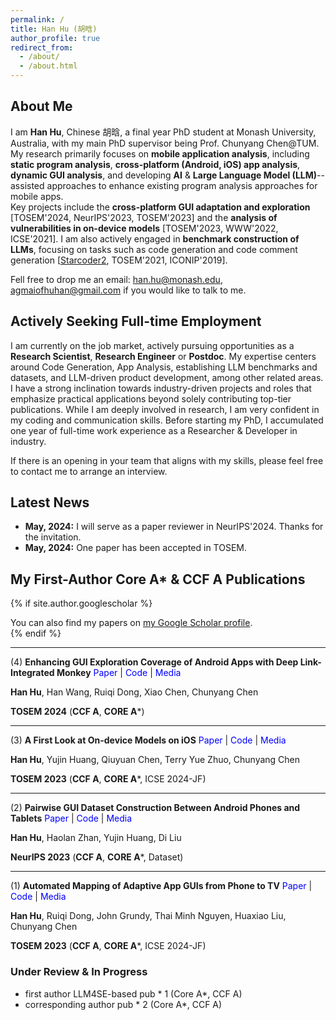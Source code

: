 ```yaml
---
permalink: /
title: Han Hu (胡晗)
author_profile: true
redirect_from: 
  - /about/
  - /about.html
---
```


## About Me

I am **Han Hu**, Chinese 胡晗, a final year PhD student at Monash University, Australia, with my main PhD supervisor being Prof. Chunyang Chen@TUM. \
My research primarily focuses on **mobile application analysis**, including **static program analysis**, **cross-platform (Android, iOS) app analysis**, **dynamic GUI analysis**, and developing **AI** & **Large Language Model (LLM)**--assisted approaches to enhance existing program analysis approaches for mobile apps.  
Key projects include the **cross-platform GUI adaptation and exploration** \[TOSEM'2024, NeurIPS'2023, TOSEM'2023\] and the **analysis of vulnerabilities in on-device models** \[TOSEM'2023, WWW'2022, ICSE'2021\]. I am also actively engaged in **benchmark construction of LLMs**, focusing on tasks such as code generation and code comment generation \[[Starcoder2](https://github.com/bigcode-project/starcoder2), TOSEM'2021, ICONIP'2019\].

Fell free to drop me an email: han.hu@monash.edu, agmaiofhuhan@gmail.com if you would like to talk to me. 


## Actively Seeking Full-time Employment

I am currently on the job market, actively pursuing opportunities as a **Research Scientist**, **Research Engineer** or **Postdoc**. My expertise centers around Code Generation, App Analysis, establishing LLM benchmarks and datasets, and LLM-driven product development, among other related areas.
I have a strong inclination towards industry-driven projects and roles that emphasize practical applications beyond solely contributing top-tier publications. While I am deeply involved in research, I am very confident in my coding and communication skills. Before starting my PhD, I accumulated one year of full-time work experience as a Researcher & Developer in industry.

If there is an opening in your team that aligns with my skills, please feel free to contact me to arrange an interview.


## Latest News

- **May, 2024:** I will serve as a paper reviewer in NeurIPS'2024. Thanks for the invitation.
- **May, 2024:** One paper has been accepted in TOSEM.


##  My First-Author Core A* & CCF A Publications

{% if site.author.googlescholar %}
  <div class="wordwrap">You can also find my papers on <a href="{{site.author.googlescholar}}">my Google Scholar profile</a>.</div>
{% endif %}

---


(4) **Enhancing GUI Exploration Coverage of Android Apps with Deep Link-Integrated Monkey** <a href="#" style="text-decoration: none; color: blue;">Paper</a> | 
   <a href="#" style="text-decoration: none; color: blue;">Code</a> | 
   <a href="#" style="text-decoration: none; color: blue;">Media</a>
   
   **Han Hu**, Han Wang, Ruiqi Dong, Xiao Chen, Chunyang Chen  
   
   **TOSEM 2024** (**CCF A**, **CORE A***)

---

(3) **A First Look at On-device Models on iOS**  <a href="#" style="text-decoration: none; color: blue;">Paper</a> | 
   <a href="#" style="text-decoration: none; color: blue;">Code</a> | 
   <a href="#" style="text-decoration: none; color: blue;">Media</a>
   
   **Han Hu**, Yujin Huang, Qiuyuan Chen, Terry Yue Zhuo, Chunyang Chen  
   
   **TOSEM 2023** (**CCF A**, **CORE A***, ICSE 2024-JF)

---
(2) **Pairwise GUI Dataset Construction Between Android Phones and Tablets**  <a href="#" style="text-decoration: none; color: blue;">Paper</a> | 
   <a href="#" style="text-decoration: none; color: blue;">Code</a> | 
   <a href="#" style="text-decoration: none; color: blue;">Media</a>
   
   **Han Hu**, Haolan Zhan, Yujin Huang, Di Liu  
   
   **NeurIPS 2023** (**CCF A**, **CORE A***, Dataset)

---

(1) **Automated Mapping of Adaptive App GUIs from Phone to TV**  <a href="#" style="text-decoration: none; color: blue;">Paper</a> | 
   <a href="#" style="text-decoration: none; color: blue;">Code</a> | 
   <a href="#" style="text-decoration: none; color: blue;">Media</a>
   
   **Han Hu**, Ruiqi Dong, John Grundy, Thai Minh Nguyen, Huaxiao Liu, Chunyang Chen  
   
   **TOSEM 2023** (**CCF A**, **CORE A***, ICSE 2024-JF)



  ### Under Review & In Progress
- first author LLM4SE-based pub * 1 (Core A*, CCF A)
- corresponding author pub * 2 (Core A*, CCF A)

